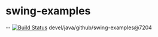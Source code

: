 # swing-examples

--
[![Build Status](https://travis-ci.org/jjYBdx4IL/swing-examples.png?branch=master)](https://travis-ci.org/jjYBdx4IL/swing-examples)
devel/java/github/swing-examples@7204
